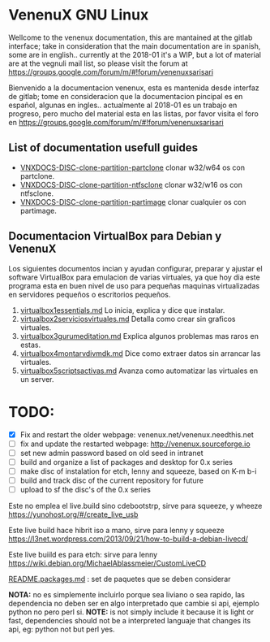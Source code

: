 VenenuX GNU Linux
=================

Wellcome to the venenux documentation, this are mantained at the gitlab interface; 
take in consideration that the main documentation are in spanish, some are in english..
currently at the 2018-01 it's a WIP, but a lot of material are at the vegnuli mail list, 
so please visit the forum at https://groups.google.com/forum/m/#!forum/venenuxsarisari

Bienvenido a la documentacion venenux, esta es mantenida desde interfaz de gitlab;
tome en consideracion que la documentacion pincipal es en español, algunas en ingles..
actualmente al 2018-01 es un trabajo en progreso, pero mucho del material esta en las listas, 
por favor visita el foro en https://groups.google.com/forum/m/#!forum/venenuxsarisari

## List of documentation usefull guides

* [VNXDOCS-DISC-clone-partition-partclone](VNXDOCS-DISC-clone-partition-partclone.md) clonar w32/w64 os con partclone.
* [VNXDOCS-DISC-clone-partition-ntfsclone](VNXDOCS-DISC-clone-partition-ntfsclone.md) clonar w32/w16 os con ntfsclone.
* [VNXDOCS-DISC-clone-partition-partimage](VNXDOCS-DISC-clone-partition-partimage.md) clonar cualquier os con partimage.

## Documentacion VirtualBox para Debian y VenenuX

Los siguientes documentos incian y ayudan configurar, preparar y ajustar 
el software VirtualBox para emulacion de varias virtuales, ya que hoy dia 
este programa esta en buen nivel de uso para pequeñas maquinas virtualizadas 
en servidores pequeños o escritorios pequeños.

1. [virtualbox1essentials.md](virtualbox1essentials.md) Lo inicia, explica y dice que instalar.
2. [virtualbox2serviciosvirtuales.md](virtualbox2serviciosvirtuales.md) Detalla como crear sin graficos virtuales.
3. [virtualbox3gurumeditation.md](virtualbox3gurumeditation.md) Explica algunos problemas mas raros en estas.
4. [virtualbox4montarvdivmdk.md](virtualbox4montarvdivmdk.md) Dice como extraer datos sin arrancar las virtuales.
5. [virtualbox5scriptsactivas.md](virtualbox5scriptsactivas.md) Avanza como automatizar las virtuales en un server.

# TODO:

- [X] Fix and restart the older webpage: venenux.net/venenux.needthis.net
- [ ] fix and update the restarted webpage: http://venenux.sourceforge.io
- [ ] set new admin password based on old seed in intranet
- [ ] build and organize a list of packages and desktop for 0.x series
- [ ] make disc of instalation for etch, lenny and squeeze, based on K-m b-i
- [ ] build and track disc of the current repository for future
- [ ] upload to sf the disc's of the 0.x series

Este no emplea el live.build sino cdebootstrp, sirve para squeeze, y wheeze
https://yunohost.org/#/create_live_usb

Este live build hace hibrit iso a mano, sirve para lenny y squeeze
https://l3net.wordpress.com/2013/09/21/how-to-build-a-debian-livecd/

Este live buiild es para etch: sirve para lenny 
https://wiki.debian.org/MichaelAblassmeier/CustomLiveCD



[README.packages.md](README.packages.md) : set de paquetes que se deben considerar

**NOTA:** no es simplemente incluirlo porque sea liviano o sea rapido, las dependencia no deben ser en algo interpretado que cambie si api, ejemplo python no pero perl si.
**NOTE:** is not simply include it because it is light or fast, dependencies should not be a interpreted languaje that changes its api, eg: python not but perl yes.
